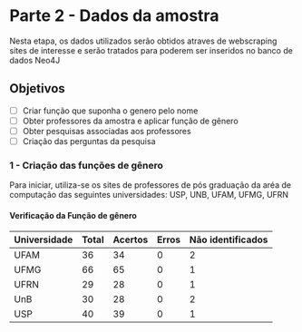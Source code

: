 # Parte 2 - Dados da amostra

Nesta etapa, os dados utilizados serão obtidos atraves de webscraping sites de interesse e serão tratados para poderem ser inseridos no banco de dados Neo4J

## Objetivos
- [ ] Criar função que suponha o genero pelo nome
- [ ] Obter professores da amostra e aplicar função de gênero
- [ ] Obter pesquisas associadas aos professores
- [ ] Criação das perguntas da pesquisa

### 1 - Criação das funções de gênero

Para iniciar, utiliza-se os sites de professores de pós graduação da aréa de computação das seguintes universidades: USP, UNB, UFAM, UFMG, UFRN

#### Verificação da Função de gênero

| Universidade | Total | Acertos | Erros | Não identificados |
|--------------|-------|---------|-------|-------------------|
| UFAM         |  36   |    34   |   0   |        2          |
| UFMG         |  66   |    65   |   0   |        1          |
| UFRN         |  29   |    28   |   0   |        1          |
| UnB          |  30   |    28   |   0   |        2          |
| USP          |  40   |    39   |   0   |        1          |